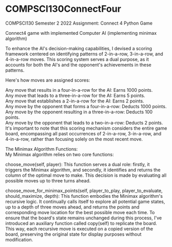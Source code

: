 # COMPSCI130ConnectFour
COMPSCI130 Semester 2 2022 Assignment: Connect 4 Python Game

Connect4 game with implemented Computer AI (implementing minimax algorithm)

To enhance the AI's decision-making capabilities, I devised a scoring framework centered on identifying patterns of 2-in-a-row, 3-in-a-row, and 4-in-a-row moves. This scoring system serves a dual purpose, as it accounts for both the AI's and the opponent's achievements in these patterns.

Here's how moves are assigned scores:

Any move that results in a four-in-a-row for the AI: Earns 1000 points.  
Any move that leads to a three-in-a-row for the AI: Earns 5 points.  
Any move that establishes a 2-in-a-row for the AI: Earns 2 points.  
Any move by the opponent that forms a four-in-a-row: Deducts 1000 points.  
Any move by the opponent resulting in a three-in-a-row: Deducts 100 points.  
Any move by the opponent that leads to a two-in-a-row: Deducts 2 points.  
It's important to note that this scoring mechanism considers the entire game board, encompassing all past occurrences of 2-in-a-row, 3-in-a-row, and 4-in-a-row, rather than focusing solely on the most recent move.  

The Minimax Algorithm Functions:  
My Minimax algorithm relies on two core functions:

choose_move(self, player): This function serves a dual role: firstly, it triggers the Minimax algorithm, and secondly, it identifies and returns the column of the optimal move to make. This decision is made by evaluating all possible moves up to three turns ahead.

choose_move_for_minimax_points(self, player_to_play, player_to_evaluate, should_maximize, depth): This function embodies the Minimax algorithm's recursive logic. It continually calls itself to explore all potential game states, up to a depth of three moves ahead, and returns the points and corresponding move location for the best possible move each time. To ensure that the board's state remains unchanged during this process, I've introduced an auxiliary function called copy(self) to replicate the board. This way, each recursive move is executed on a copied version of the board, preserving the original state for display purposes without modification.
